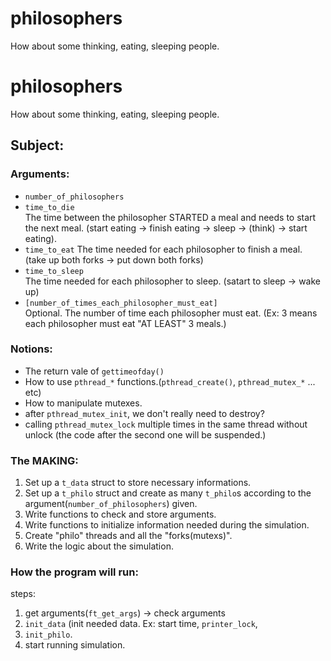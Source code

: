 # philosophers
How about some thinking, eating, sleeping people.

# philosophers
How about some thinking, eating, sleeping people.


## Subject:  

### Arguments:  

- `number_of_philosophers`  
- `time_to_die`  
	The time between the philosopher STARTED a meal and needs to start the next meal. (start eating -> finish eating -> sleep -> (think) -> start eating).  
- `time_to_eat`
	The time needed for each philosopher to finish a meal. (take up both forks -> put down both forks)  
- `time_to_sleep`  
	The time needed for each philosopher to sleep. (satart to sleep -> wake up)  
- `[number_of_times_each_philosopher_must_eat]`  
	Optional. The number of time each philosopher must eat. (Ex: 3 means each philosopher must eat "AT LEAST" 3 meals.)  

### Notions:  
- The return vale of `gettimeofday()`
- How to use `pthread_*` functions.(`pthread_create()`, `pthread_mutex_*` ... etc)  
- How to manipulate mutexes. 
- after `pthread_mutex_init`, we don't really need to destroy?  
- calling `pthread_mutex_lock` multiple times in the same thread without unlock (the code after the second one will be suspended.)    

### The MAKING:  
1. Set up a `t_data` struct to store necessary informations.
2. Set up a `t_philo` struct and create as many `t_philo`s according to the argument(`number_of_philosophers`) given.  
3. Write functions to check and store arguments.  
4. Write functions to initialize information needed during the simulation.  
5. Create "philo" threads and all the "forks(mutexs)".  
6. Write the logic about the simulation.  

### How the program will run:  
steps:
1. get arguments(`ft_get_args`) -> check arguments
2. `init_data` (init needed data. Ex: start time, `printer_lock`, 
3. `init_philo`. 
4. start running simulation.  
